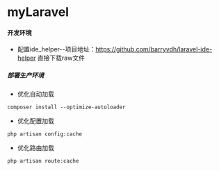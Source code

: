 # myLaravel
#### 开发环境
- 配置ide_helper--项目地址：https://github.com/barryvdh/laravel-ide-helper 直接下载raw文件
##### 部署生产环境
- 优化自动加载
```
composer install --optimize-autoloader
```
- 优化配置加载
```
php artisan config:cache
```
- 优化路由加载
```
php artisan route:cache
```
